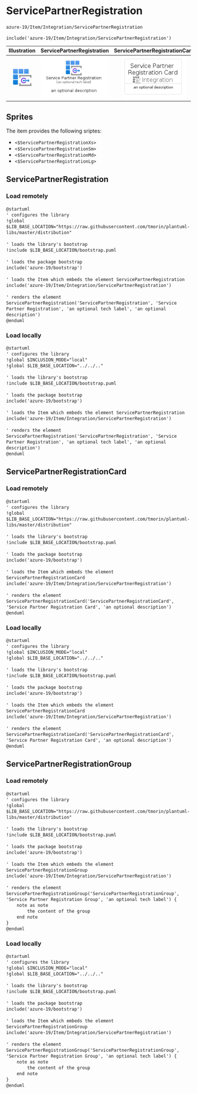 # ServicePartnerRegistration


```text
azure-19/Item/Integration/ServicePartnerRegistration
```

```text
include('azure-19/Item/Integration/ServicePartnerRegistration')
```



| Illustration | ServicePartnerRegistration | ServicePartnerRegistrationCard | ServicePartnerRegistrationGroup |
| :---: | :---: | :---: | :---: |
| ![illustration for Illustration](../../../azure-19/Item/Integration/ServicePartnerRegistration.png) | ![illustration for ServicePartnerRegistration](../../../azure-19/Item/Integration/ServicePartnerRegistration.Local.png) | ![illustration for ServicePartnerRegistrationCard](../../../azure-19/Item/Integration/ServicePartnerRegistrationCard.Local.png) | ![illustration for ServicePartnerRegistrationGroup](../../../azure-19/Item/Integration/ServicePartnerRegistrationGroup.Local.png) |



## Sprites
The item provides the following sriptes:

- `<$ServicePartnerRegistrationXs>`
- `<$ServicePartnerRegistrationSm>`
- `<$ServicePartnerRegistrationMd>`
- `<$ServicePartnerRegistrationLg>`





## ServicePartnerRegistration

### Load remotely
```plantuml
@startuml
' configures the library
!global $LIB_BASE_LOCATION="https://raw.githubusercontent.com/tmorin/plantuml-libs/master/distribution"

' loads the library's bootstrap
!include $LIB_BASE_LOCATION/bootstrap.puml

' loads the package bootstrap
include('azure-19/bootstrap')

' loads the Item which embeds the element ServicePartnerRegistration
include('azure-19/Item/Integration/ServicePartnerRegistration')

' renders the element
ServicePartnerRegistration('ServicePartnerRegistration', 'Service Partner Registration', 'an optional tech label', 'an optional description')
@enduml
```

### Load locally
```plantuml
@startuml
' configures the library
!global $INCLUSION_MODE="local"
!global $LIB_BASE_LOCATION="../../.."

' loads the library's bootstrap
!include $LIB_BASE_LOCATION/bootstrap.puml

' loads the package bootstrap
include('azure-19/bootstrap')

' loads the Item which embeds the element ServicePartnerRegistration
include('azure-19/Item/Integration/ServicePartnerRegistration')

' renders the element
ServicePartnerRegistration('ServicePartnerRegistration', 'Service Partner Registration', 'an optional tech label', 'an optional description')
@enduml
```

## ServicePartnerRegistrationCard

### Load remotely
```plantuml
@startuml
' configures the library
!global $LIB_BASE_LOCATION="https://raw.githubusercontent.com/tmorin/plantuml-libs/master/distribution"

' loads the library's bootstrap
!include $LIB_BASE_LOCATION/bootstrap.puml

' loads the package bootstrap
include('azure-19/bootstrap')

' loads the Item which embeds the element ServicePartnerRegistrationCard
include('azure-19/Item/Integration/ServicePartnerRegistration')

' renders the element
ServicePartnerRegistrationCard('ServicePartnerRegistrationCard', 'Service Partner Registration Card', 'an optional description')
@enduml
```

### Load locally
```plantuml
@startuml
' configures the library
!global $INCLUSION_MODE="local"
!global $LIB_BASE_LOCATION="../../.."

' loads the library's bootstrap
!include $LIB_BASE_LOCATION/bootstrap.puml

' loads the package bootstrap
include('azure-19/bootstrap')

' loads the Item which embeds the element ServicePartnerRegistrationCard
include('azure-19/Item/Integration/ServicePartnerRegistration')

' renders the element
ServicePartnerRegistrationCard('ServicePartnerRegistrationCard', 'Service Partner Registration Card', 'an optional description')
@enduml
```

## ServicePartnerRegistrationGroup

### Load remotely
```plantuml
@startuml
' configures the library
!global $LIB_BASE_LOCATION="https://raw.githubusercontent.com/tmorin/plantuml-libs/master/distribution"

' loads the library's bootstrap
!include $LIB_BASE_LOCATION/bootstrap.puml

' loads the package bootstrap
include('azure-19/bootstrap')

' loads the Item which embeds the element ServicePartnerRegistrationGroup
include('azure-19/Item/Integration/ServicePartnerRegistration')

' renders the element
ServicePartnerRegistrationGroup('ServicePartnerRegistrationGroup', 'Service Partner Registration Group', 'an optional tech label') {
    note as note
        the content of the group
    end note
}
@enduml
```

### Load locally
```plantuml
@startuml
' configures the library
!global $INCLUSION_MODE="local"
!global $LIB_BASE_LOCATION="../../.."

' loads the library's bootstrap
!include $LIB_BASE_LOCATION/bootstrap.puml

' loads the package bootstrap
include('azure-19/bootstrap')

' loads the Item which embeds the element ServicePartnerRegistrationGroup
include('azure-19/Item/Integration/ServicePartnerRegistration')

' renders the element
ServicePartnerRegistrationGroup('ServicePartnerRegistrationGroup', 'Service Partner Registration Group', 'an optional tech label') {
    note as note
        the content of the group
    end note
}
@enduml
```

